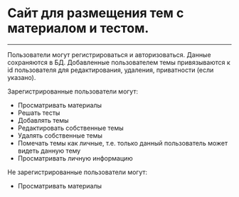 # **Сайт для размещения тем с материалом и тестом.**
____
Пользователи могут регистрироваться и авторизоваться. Данные сохраняются в БД. Добавленные пользователем темы привязываются к id пользователя для редактирования, удаления, приватности (если указано).

Зарегистрированные пользователи могут:
* Просматривать материалы
* Решать тесты
* Добавлять темы
* Редактировать собственные темы
* Удалять собственные темы
* Помечать темы как личные, т.е. только данный пользователь может видеть данную тему
* Просматривать личную информацию

Не зарегистрированные пользователи могут:
* Просматривать материалы

